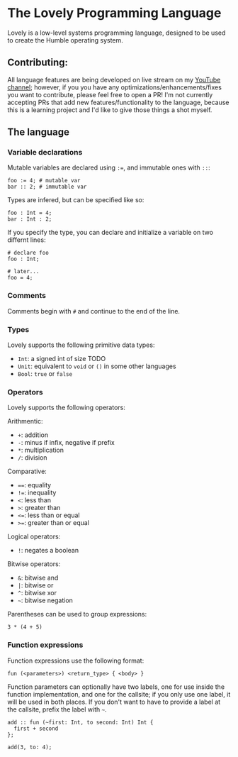 # The Lovely Programming Language

Lovely is a low-level systems programming language, designed to be used to create the Humble operating system.

## Contributing:

All language features are being developed on live stream on my [YouTube channel](https://www.youtube.com/@kiahjh-dev); however, if you you have any optimizations/enhancements/fixes you want to contribute, please feel free to open a PR! I'm not currently accepting PRs that add new features/functionality to the language, because this is a learning project and I'd like to give those things a shot myself.

## The language

### Variable declarations

Mutable variables are declared using `:=`, and immutable ones with `::`:

```lovely
foo := 4; # mutable var
bar :: 2; # immutable var
```

Types are infered, but can be specified like so:

```lovely
foo : Int = 4;
bar : Int : 2;
```

If you specify the type, you can declare and initialize a variable on two differnt lines:

```lovely
# declare foo
foo : Int;

# later...
foo = 4;
```

### Comments

Comments begin with `#` and continue to the end of the line.

### Types

Lovely supports the following primitive data types:

- `Int`: a signed int of size TODO
- `Unit`: equivalent to `void` or `()` in some other languages
- `Bool`: `true` or `false`

### Operators

Lovely supports the following operators:

Arithmentic:
- `+`: addition
- `-`: minus if infix, negative if prefix
- `*`: multiplication
- `/`: division

Comparative:
- `==`: equality
- `!=`: inequality
- `<`: less than
- `>`: greater than
- `<=`: less than or equal
- `>=`: greater than or equal

Logical operators:
- `!`: negates a boolean

Bitwise operators:
- `&`: bitwise and
- `|`: bitwise or
- `^`: bitwise xor
- `~`: bitwise negation

Parentheses can be used to group expressions:

```lovely
3 * (4 + 5)
```

### Function expressions

Function expressions use the following format:

```lovely
fun (<parameters>) <return_type> { <body> }
```

Function parameters can optionally have two labels, one for use inside the function implementation, and one for the callsite; if you only use one label, it will be used in both places. If you don't want to have to provide a label at the callsite, prefix the label with `~`.

```lovely
add :: fun (~first: Int, to second: Int) Int {
  first + second
};

add(3, to: 4);
```
